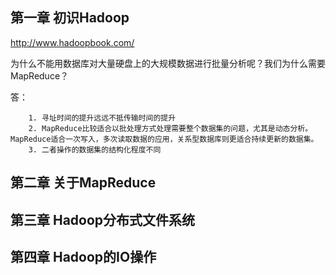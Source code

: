 ## 第一章 初识Hadoop

http://www.hadoopbook.com/

为什么不能用数据库对大量硬盘上的大规模数据进行批量分析呢？我们为什么需要MapReduce？

答：

 		1. 寻址时间的提升远远不抵传输时间的提升
 		2. MapReduce比较适合以批处理方式处理需要整个数据集的问题，尤其是动态分析。MapReduce适合一次写入，多次读取数据的应用，关系型数据库则更适合持续更新的数据集。
 		3. 二者操作的数据集的结构化程度不同

## 第二章 关于MapReduce

## 第三章 Hadoop分布式文件系统

## 第四章 Hadoop的IO操作

